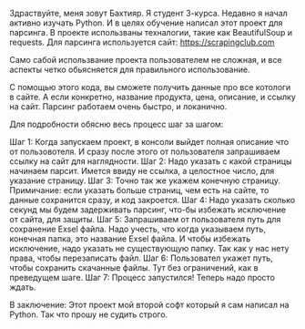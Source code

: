 Здраствуйте, меня зовут Бахтияр. Я студент 3-курса. Недавно я начал активно изучать Python. 
И в целях обучение написал этот проект для парсинга. В проекте использваны техналогии, такие
как BeautifulSoup и requests. Для парсинга используется сайт: https://scrapingclub.com

Само сабой использвание проекта пользователем не сложная, и все аспекты четко обьясняется для
правильного использование. 

С помощью этого кода, вы сможете получить данные про все котологи в сайте. А если конкретно,
название продукта, цена, описание, и ссылку на сайт. Парсинг работаем очень быстро, и локанично.

Для подробности обясню весь процесс шаг за шагом:

Шаг 1:
      Когда запускаем проект, в консоли выйдет полная описание что от пользовотеля. И сразу после 
      этого от пользователя запрашиваем ссылку на сайт для наглядности.
Шаг 2: 
      Надо указать с какой страницы начинаем парсит. Имется ввиду не ссылка, а целостное 
      число, для указание страницу.
Шаг 3:
      Точно так же укажем конечную страницу. Примичание: если указать больше страниц, чем есть
      на сайте, то данные сохранится сразу, и код закроется.
Шаг 4: 
      Надо указать сколько секунд мы будем задерживать парсинг, что-бы избежать 
      исключение от сайта, для защиты.
Шаг 5: 
      Запрашиваем от пользователя путь для сохранение Exsel файла. Надо учесть, что когда указываем путь,
      конечная папка, это название Exsel файла. И чтобы избежать исключение, надо указать не существующую 
      папку. Так как у нас нету права, чтобы перезаписать файл.
Шаг 6:
      Пользовател укажет путь, чтобы сохранить скачанные файлы. Тут без ограничений, как в преведущем шаге.
Шаг 7:
      Процесс запустился! Теперь надо просто ждать.

В заключение: Этот проект мой второй софт который я сам написал на Python. Так что прошу не судить строго.
 
